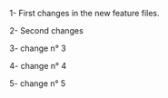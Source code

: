 1- First changes in the new feature files.

2- Second changes

3- change n° 3

4- change n° 4

5- change n° 5
